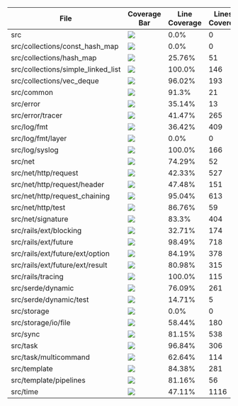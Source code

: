 | File | Coverage Bar | Line Coverage | Lines Covered | Lines Total |
|------|--------------|---------------|---------------|-------------|
| src | ![](https://geps.dev/progress/0) | 0.0% | 0 | 2 |
| src/collections/const_hash_map | ![](https://geps.dev/progress/0) | 0.0% | 0 | 240 |
| src/collections/hash_map | ![](https://geps.dev/progress/26) | 25.76% | 51 | 198 |
| src/collections/simple_linked_list | ![](https://geps.dev/progress/100) | 100.0% | 146 | 146 |
| src/collections/vec_deque | ![](https://geps.dev/progress/96) | 96.02% | 193 | 201 |
| src/common | ![](https://geps.dev/progress/91) | 91.3% | 21 | 23 |
| src/error | ![](https://geps.dev/progress/35) | 35.14% | 13 | 37 |
| src/error/tracer | ![](https://geps.dev/progress/41) | 41.47% | 265 | 639 |
| src/log/fmt | ![](https://geps.dev/progress/36) | 36.42% | 409 | 1123 |
| src/log/fmt/layer | ![](https://geps.dev/progress/0) | 0.0% | 0 | 130 |
| src/log/syslog | ![](https://geps.dev/progress/100) | 100.0% | 166 | 166 |
| src/net | ![](https://geps.dev/progress/74) | 74.29% | 52 | 70 |
| src/net/http/request | ![](https://geps.dev/progress/42) | 42.33% | 527 | 1245 |
| src/net/http/request/header | ![](https://geps.dev/progress/47) | 47.48% | 151 | 318 |
| src/net/http/request_chaining | ![](https://geps.dev/progress/95) | 95.04% | 613 | 645 |
| src/net/http/test | ![](https://geps.dev/progress/87) | 86.76% | 59 | 68 |
| src/net/signature | ![](https://geps.dev/progress/83) | 83.3% | 404 | 485 |
| src/rails/ext/blocking | ![](https://geps.dev/progress/33) | 32.71% | 174 | 532 |
| src/rails/ext/future | ![](https://geps.dev/progress/98) | 98.49% | 718 | 729 |
| src/rails/ext/future/ext/option | ![](https://geps.dev/progress/84) | 84.19% | 378 | 449 |
| src/rails/ext/future/ext/result | ![](https://geps.dev/progress/81) | 80.98% | 315 | 389 |
| src/rails/tracing | ![](https://geps.dev/progress/100) | 100.0% | 115 | 115 |
| src/serde/dynamic | ![](https://geps.dev/progress/76) | 76.09% | 261 | 343 |
| src/serde/dynamic/test | ![](https://geps.dev/progress/15) | 14.71% | 5 | 34 |
| src/storage | ![](https://geps.dev/progress/0) | 0.0% | 0 | 39 |
| src/storage/io/file | ![](https://geps.dev/progress/58) | 58.44% | 180 | 308 |
| src/sync | ![](https://geps.dev/progress/81) | 81.15% | 538 | 663 |
| src/task | ![](https://geps.dev/progress/97) | 96.84% | 306 | 316 |
| src/task/multicommand | ![](https://geps.dev/progress/63) | 62.64% | 114 | 182 |
| src/template | ![](https://geps.dev/progress/84) | 84.38% | 281 | 333 |
| src/template/pipelines | ![](https://geps.dev/progress/81) | 81.16% | 56 | 69 |
| src/time | ![](https://geps.dev/progress/47) | 47.11% | 1116 | 2369 |
